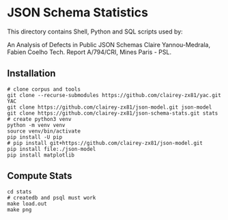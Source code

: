 # JSON Schema Statistics

This directory contains Shell, Python and SQL scripts used by:

An Analysis of Defects in Public JSON Schemas
Claire Yannou-Medrala, Fabien Coelho
Tech. Report A/794/CRI, Mines Paris - PSL.

## Installation

```shell
# clone corpus and tools
git clone --recurse-submodules https://github.com/clairey-zx81/yac.git YAC
git clone https://github.com/clairey-zx81/json-model.git json-model
git clone https://github.com/clairey-zx81/json-schema-stats.git stats
# create python3 venv
python -m venv venv
source venv/bin/activate
pip install -U pip
# pip install git+https://github.com/clairey-zx81/json-model.git
pip install file:./json-model
pip install matplotlib
```

## Compute Stats

```shell
cd stats
# createdb and psql must work
make load.out
make png
```
